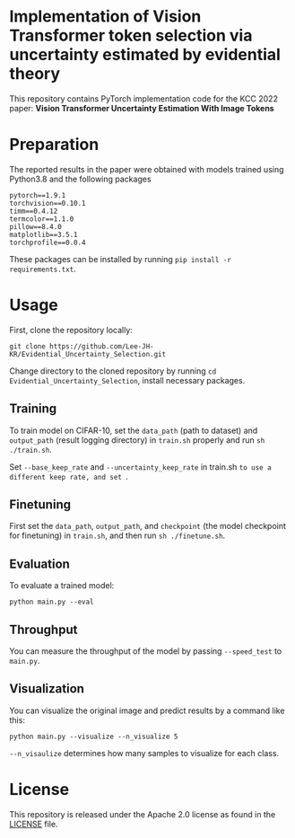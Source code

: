 # Implementation of Vision Transformer token selection via uncertainty estimated by evidential theory

This repository contains PyTorch implementation code for the KCC 2022 paper:
__Vision Transformer Uncertainty Estimation With Image Tokens__

# Preparation
The reported results in the paper were obtained with models trained using Python3.8 and the following packages
```
pytorch==1.9.1
torchvision==0.10.1
timm==0.4.12
termcolor==1.1.0
pillow==8.4.0
matplotlib==3.5.1
torchprofile==0.0.4
```
These packages can be installed by running `pip install -r requirements.txt`.

# Usage

First, clone the repository locally:
```
git clone https://github.com/Lee-JH-KR/Evidential_Uncertainty_Selection.git
```
Change directory to the cloned repository by running `cd Evidential_Uncertainty_Selection`, install necessary packages.

## Training
To train model on CIFAR-10, set the `data_path` (path to dataset) and `output_path` (result logging directory) in `train.sh` properly and run `sh ./train.sh`.

Set `--base_keep_rate` and `--uncertainty_keep_rate` in train.sh `to use a different keep rate, and set `.

## Finetuning
First set the `data_path`, `output_path`, and `checkpoint` (the model checkpoint for finetuning) in `train.sh`, and then run `sh ./finetune.sh`.

## Evaluation
To evaluate a trained model:
```
python main.py --eval 
```

## Throughput
You can measure the throughput of the model by passing `--speed_test` to `main.py`.

## Visualization
You can visualize the original image and predict results by a command like this:
```
python main.py --visualize --n_visualize 5
```
`--n_visaulize` determines how many samples to visualize for each class.

# License
This repository is released under the Apache 2.0 license as found in the [LICENSE](LICENSE) file.
